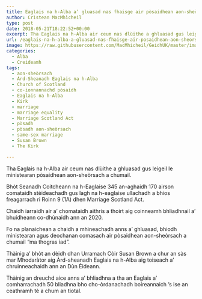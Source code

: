 ```yaml
---
title: Eaglais na h-Alba a’ gluasad nas fhaisge air pòsaidhean aon-sheòrsach
author: Crìstean MacMhìcheil
type: post
date: 2018-05-21T18:22:52+00:00
excerpt: Tha Eaglais na h-Alba air ceum nas dlùithe a ghluasad gus leigeil le ministearan pòsaidhean aon-sheòrsach a chumail.
url: /eaglais-na-h-alba-a-gluasad-nas-fhaisge-air-posaidhean-aon-sheorsach/
image: https://raw.githubusercontent.com/MacMhicheil/GeidhUK/master/images/.jpg
categories:
  - Alba
  - Creideamh
tags:
  - aon-sheòrsach
  - Àrd-Sheanadh Eaglais na h-Alba
  - Church of Scotland
  - co-ionnannachd pòsaidh
  - Eaglais na h-Alba
  - Kirk
  - marriage
  - marriage equality
  - Marriage Scotland Act
  - pòsadh
  - pòsadh aon-sheòrsach
  - same-sex marriage
  - Susan Brown
  - The Kirk

---
```

Tha Eaglais na h-Alba air ceum nas dlùithe a ghluasad gus leigeil le ministearan pòsaidhean aon-sheòrsach a chumail.

Bhòt Seanadh Coitcheann na h-Eaglaise 345 an-aghaidh 170 airson comataidh stèideachadh gus lagh na h-eaglaise ullachadh a bhios freagarrach ri Roinn 9 (1A) dhen Marriage Scotland Act.

Chaidh iarraidh air a&#8217; chomataidh aithris a thoirt aig coinneamh bhliadhnail a&#8217; bhuidheann co-dhùnaidh ann an 2020.

Fo na planaichean a chaidh a mhìneachadh anns a&#8217; ghluasad, bhiodh ministearan agus deochanan comasach air pòsaidhean aon-sheòrsach a chumail &#8220;ma thogras iad&#8221;.

Thàinig a&#8217; bhòt an dèidh dhan Urramach Còir Susan Brown a chur an sàs mar Mhodaràtor aig Àrd-sheanadh Eaglais na h-Alba aig toiseach a&#8217; chruinneachaidh ann an Dùn Èideann.

Thàinig an dreuchd aice anns a&#8217; bhliadhna a tha an Eaglais a&#8217; comharrachadh 50 bliadhna bho cho-òrdanachadh boireannaich &#8217;s ise an ceathramh tè a chum an tiotal.
